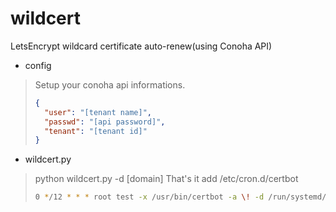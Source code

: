 # wildcert
LetsEncrypt wildcard certificate auto-renew(using Conoha API)

- config
>Setup your conoha api informations.
>```json
>{
>	"user": "[tenant name]",
>	"passwd": "[api password]",
>	"tenant": "[tenant id]"
>}
>```

- wildcert.py
>python wildcert.py -d [domain]
>That's it
>add /etc/cron.d/certbot
>```sh
>0 */12 * * * root test -x /usr/bin/certbot -a \! -d /run/systemd/system && perl -e 'sleep int(rand(43200))' && python [wildcert path]/wildcert.py -d [domain]
>```
